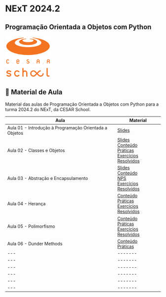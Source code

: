 # NExT 2024.2

## **Programação Orientada a Objetos** com Python

![CESAR School](/cesar_school.png)

## 📝 Material de Aula

Material das aulas de Programação Orientada a Objetos com Python para a turma 2024.2 do NExT, da CESAR School.

| Aula | Material |
| --- | ------- |
| Aula 01 - Introdução à Programação Orientada a Objetos | [Slides](https://docs.google.com/presentation/d/1wCeYEVyxK4SZzESPLRY1xkmEKG0d52v0_mdidk5EV2Q/edit?usp=sharing) |
| Aula 02 - Classes e Objetos | [Slides](https://docs.google.com/presentation/d/1UX3hNuCF115FQbqhMMBLI1IYnmPfex1EAPmjjQ0IEQ0/edit?usp=sharing) <br> [Conteúdo](/aula02/README.md) <br> [Práticas](/aula02/praticas/) <br> [Exercícios Resolvidos](/aula02/exercicios/) |
| Aula 03 - Abstração e Encapsulamento | [Slides](https://docs.google.com/presentation/d/1FI9S6ddgnqVGxbyMVArumHuS1rMr10YKlBBzL7JSgPo/edit?usp=sharing) <br> [Conteúdo](/aula03/README.md) <br> [NPS](/aula03/nps/) <br> [Exercícios Resolvidos](/aula03/exercicios/) |
| Aula 04 - Herança | [Conteúdo](/aula04/README.md) <br> [Práticas](/aula04/praticas/) <br> [Exercícios Resolvidos](/aula04/exercicios/) |
| Aula 05 - Polimorfismo | [Conteúdo](/aula05/README.md) <br> [Práticas](/aula05/praticas/) <br> [Exercícios Resolvidos](/aula05/exercicios/) |
| Aula 06 - Dunder Methods | [Conteúdo](/aula06/README.md) <br> [Práticas](/aula06/praticas/) |
| --- | ------- |
| --- | ------- |
| --- | ------- |
| --- | ------- |
| --- | ------- |
| --- | ------- |
